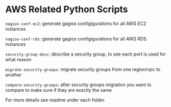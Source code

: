 # AWS Related Python Scripts

`nagios-conf-ec2`: generate gagios configigurations for all AWS EC2 instances

`nagios-conf-rds`: generate gagios configigurations for all AWS RDS instances

`security-group-desc`: describe a security group, to see each port is used for what reason

`migrate-security-gruops`: migrate security groups from one region/vpc to another

`compare-security-gruops`: after security groups migration you want to compare to make sure if they are exactly the same

For more details see readme under each folder.
